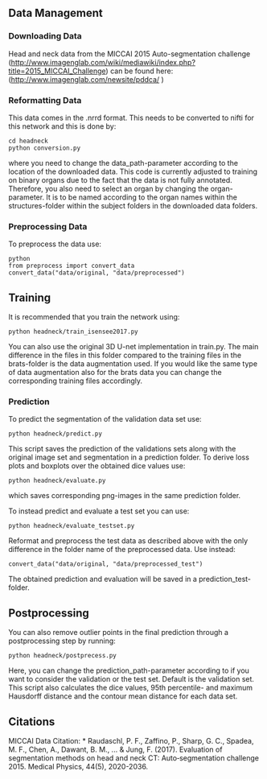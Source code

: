 ## Data Management

### Downloading Data

Head and neck data from the MICCAI 2015 Auto-segmentation challenge (http://www.imagenglab.com/wiki/mediawiki/index.php?title=2015_MICCAI_Challenge) can be found here: (http://www.imagenglab.com/newsite/pddca/ )

### Reformatting Data

This data comes in the .nrrd format. This needs to be converted to nifti for this network and this is done by:

	cd headneck
	python conversion.py

where you need to change the data_path-parameter according to the location of the downloaded data. This code is currently adjusted to training on binary organs due to the fact that the data is not fully annotated. Therefore, you also need to select an organ by changing the organ-parameter. It is to be named according to the organ names within the structures-folder within the subject folders in the downloaded data folders.

### Preprocessing Data

To preprocess the data use:

	python
	from preprocess import convert_data
	convert_data("data/original, "data/preprocessed")

## Training

It is recommended that you train the network using:

	python headneck/train_isensee2017.py

You can also use the original 3D U-net implementation in train.py. The main difference in the files in this folder compared to the training files in the brats-folder is the data augmentation used. If you would like the same type of data augmentation also for the brats data you can change the corresponding training files accordingly. 

### Prediction

To predict the segmentation of the validation data set use:

	python headneck/predict.py

This script saves the prediction of the validations sets along with the original image set and segmentation in a prediction folder. To derive loss plots and boxplots over the obtained dice values use:

	python headneck/evaluate.py

which saves corresponding png-images in the same prediction folder.

To instead predict and evaluate a test set you can use:

	python headneck/evaluate_testset.py

Reformat and preprocess the test data as described above with the only difference in the folder name of the preprocessed data. Use instead:

	convert_data("data/original, "data/preprocessed_test")

The obtained prediction and evaluation will be saved in a prediction_test-folder.

## Postprocessing

You can also remove outlier points in the final prediction through a postprocessing step by running:

	python headneck/postprecess.py

Here, you can change the prediction_path-parameter according to if you want to consider the validation or the test set. Default is the validation set. This script also calculates the dice values, 95th percentile- and maximum Hausdorff distance and the contour mean distance for each data set.

## Citations

MICCAI Data Citation:
	* Raudaschl, P. F., Zaffino, P., Sharp, G. C., Spadea, M. F., Chen, A., Dawant, B. M., ... & Jung, F. (2017). Evaluation of segmentation methods on head and neck CT: Auto‐segmentation challenge 2015. Medical Physics, 44(5), 2020-2036. 
